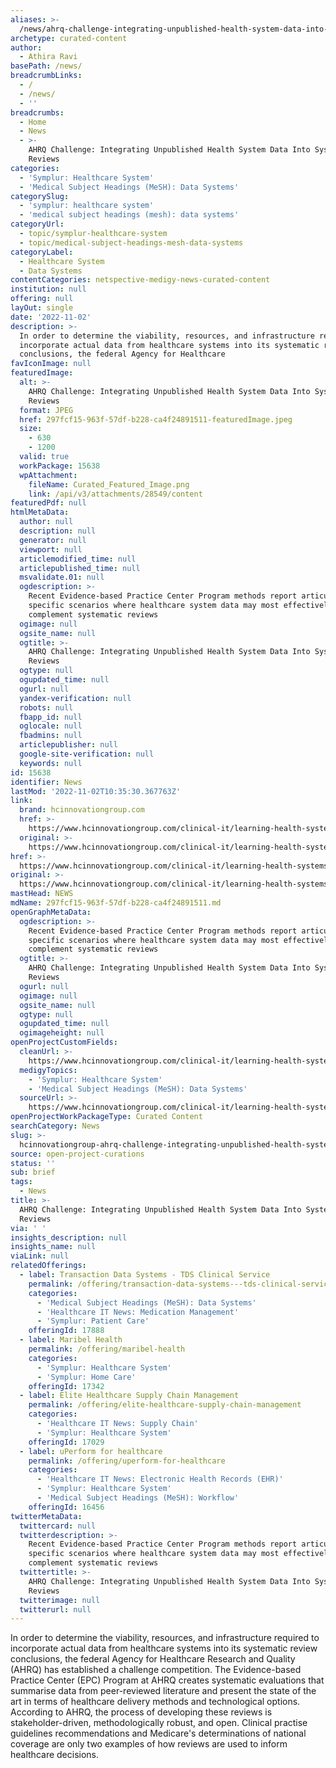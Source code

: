 ```yaml
---
aliases: >-
  /news/ahrq-challenge-integrating-unpublished-health-system-data-into-systematic-reviews
archetype: curated-content
author:
  - Athira Ravi
basePath: /news/
breadcrumbLinks:
  - /
  - /news/
  - ''
breadcrumbs:
  - Home
  - News
  - >-
    AHRQ Challenge: Integrating Unpublished Health System Data Into Systematic
    Reviews
categories:
  - 'Symplur: Healthcare System'
  - 'Medical Subject Headings (MeSH): Data Systems'
categorySlug:
  - 'symplur: healthcare system'
  - 'medical subject headings (mesh): data systems'
categoryUrl:
  - topic/symplur-healthcare-system
  - topic/medical-subject-headings-mesh-data-systems
categoryLabel:
  - Healthcare System
  - Data Systems
contentCategories: netspective-medigy-news-curated-content
institution: null
offering: null
layOut: single
date: '2022-11-02'
description: >-
  In order to determine the viability, resources, and infrastructure required to
  incorporate actual data from healthcare systems into its systematic review
  conclusions, the federal Agency for Healthcare
favIconImage: null
featuredImage:
  alt: >-
    AHRQ Challenge: Integrating Unpublished Health System Data Into Systematic
    Reviews
  format: JPEG
  href: 297fcf15-963f-57df-b228-ca4f24891511-featuredImage.jpeg
  size:
    - 630
    - 1200
  valid: true
  workPackage: 15638
  wpAttachment:
    fileName: Curated_Featured_Image.png
    link: /api/v3/attachments/28549/content
featuredPdf: null
htmlMetaData:
  author: null
  description: null
  generator: null
  viewport: null
  articlemodified_time: null
  articlepublished_time: null
  msvalidate.01: null
  ogdescription: >-
    Recent Evidence-based Practice Center Program methods report articulated
    specific scenarios where healthcare system data may most effectively
    complement systematic reviews
  ogimage: null
  ogsite_name: null
  ogtitle: >-
    AHRQ Challenge: Integrating Unpublished Health System Data Into Systematic
    Reviews
  ogtype: null
  ogupdated_time: null
  ogurl: null
  yandex-verification: null
  robots: null
  fbapp_id: null
  oglocale: null
  fbadmins: null
  articlepublisher: null
  google-site-verification: null
  keywords: null
id: 15638
identifier: News
lastMod: '2022-11-02T10:35:30.367763Z'
link:
  brand: hcinnovationgroup.com
  href: >-
    https://www.hcinnovationgroup.com/clinical-it/learning-health-systems-research/news/21285241/ahrq-challenge-integrating-health-system-data-into-systematic-reviews
  original: >-
    https://www.hcinnovationgroup.com/clinical-it/learning-health-systems-research/news/21285241/ahrq-challenge-integrating-health-system-data-into-systematic-reviews
href: >-
  https://www.hcinnovationgroup.com/clinical-it/learning-health-systems-research/news/21285241/ahrq-challenge-integrating-health-system-data-into-systematic-reviews
original: >-
  https://www.hcinnovationgroup.com/clinical-it/learning-health-systems-research/news/21285241/ahrq-challenge-integrating-health-system-data-into-systematic-reviews
mastHead: NEWS
mdName: 297fcf15-963f-57df-b228-ca4f24891511.md
openGraphMetaData:
  ogdescription: >-
    Recent Evidence-based Practice Center Program methods report articulated
    specific scenarios where healthcare system data may most effectively
    complement systematic reviews
  ogtitle: >-
    AHRQ Challenge: Integrating Unpublished Health System Data Into Systematic
    Reviews
  ogurl: null
  ogimage: null
  ogsite_name: null
  ogtype: null
  ogupdated_time: null
  ogimageheight: null
openProjectCustomFields:
  cleanUrl: >-
    https://www.hcinnovationgroup.com/clinical-it/learning-health-systems-research/news/21285241/ahrq-challenge-integrating-health-system-data-into-systematic-reviews
  medigyTopics:
    - 'Symplur: Healthcare System'
    - 'Medical Subject Headings (MeSH): Data Systems'
  sourceUrl: >-
    https://www.hcinnovationgroup.com/clinical-it/learning-health-systems-research/news/21285241/ahrq-challenge-integrating-health-system-data-into-systematic-reviews
openProjectWorkPackageType: Curated Content
searchCategory: News
slug: >-
  hcinnovationgroup-ahrq-challenge-integrating-unpublished-health-system-data-into-systematic-reviews
source: open-project-curations
status: ''
sub: brief
tags:
  - News
title: >-
  AHRQ Challenge: Integrating Unpublished Health System Data Into Systematic
  Reviews
via: ' '
insights_description: null
insights_name: null
viaLink: null
relatedOfferings:
  - label: Transaction Data Systems - TDS Clinical Service
    permalink: /offering/transaction-data-systems---tds-clinical-service
    categories:
      - 'Medical Subject Headings (MeSH): Data Systems'
      - 'Healthcare IT News: Medication Management'
      - 'Symplur: Patient Care'
    offeringId: 17888
  - label: Maribel Health
    permalink: /offering/maribel-health
    categories:
      - 'Symplur: Healthcare System'
      - 'Symplur: Home Care'
    offeringId: 17342
  - label: Elite Healthcare Supply Chain Management
    permalink: /offering/elite-healthcare-supply-chain-management
    categories:
      - 'Healthcare IT News: Supply Chain'
      - 'Symplur: Healthcare System'
    offeringId: 17029
  - label: uPerform for healthcare
    permalink: /offering/uperform-for-healthcare
    categories:
      - 'Healthcare IT News: Electronic Health Records (EHR)'
      - 'Symplur: Healthcare System'
      - 'Medical Subject Headings (MeSH): Workflow'
    offeringId: 16456
twitterMetaData:
  twittercard: null
  twitterdescription: >-
    Recent Evidence-based Practice Center Program methods report articulated
    specific scenarios where healthcare system data may most effectively
    complement systematic reviews
  twittertitle: >-
    AHRQ Challenge: Integrating Unpublished Health System Data Into Systematic
    Reviews
  twitterimage: null
  twitterurl: null
---
```

<p>In order to determine the viability, resources, and infrastructure required to incorporate actual data from healthcare systems into its systematic review conclusions, the federal Agency for Healthcare Research and Quality (AHRQ) has established a challenge competition. The Evidence-based Practice Center (EPC) Program at AHRQ creates systematic evaluations that summarise data from peer-reviewed literature and present the state of the art in terms of healthcare delivery methods and technological options. According to AHRQ, the process of developing these reviews is stakeholder-driven, methodologically robust, and open. Clinical practise guidelines recommendations and Medicare's determinations of national coverage are only two examples of how reviews are used to inform healthcare decisions.</p>